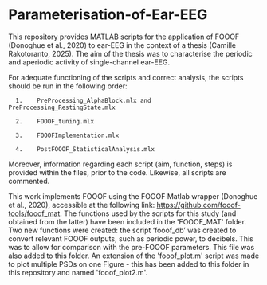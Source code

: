 # Parameterisation-of-Ear-EEG
This repository provides MATLAB scripts for the application of FOOOF (Donoghue et al., 2020) to ear-EEG in the context of a thesis (Camille Rakotoranto, 2025). The aim of the thesis was to characterise the periodic and aperiodic activity of single-channel ear-EEG.

For adequate functioning of the scripts and correct analysis, the scripts should be run in the following order:

      1.	PreProcessing_AlphaBlock.mlx and PreProcessing_RestingState.mlx
      
      2.	FOOOF_tuning.mlx
      
      3.	FOOOFImplementation.mlx
      
      4.	PostFOOOF_StatisticalAnalysis.mlx

Moreover, information regarding each script (aim, function, steps) is provided within the files, prior to the code. Likewise, all scripts are commented.

This work implements FOOOF using the FOOOF Matlab wrapper (Donoghue et al., 2020), accessible at the following link: https://github.com/fooof-tools/fooof_mat. The functions used by the scripts for this study (and obtained from the latter) have been included in the 'FOOOF_MAT' folder. Two new functions were created: the script ‘fooof_db’ was created to convert relevant FOOOF outputs, such as periodic power, to decibels. This was to allow for comparison with the pre-FOOOF parameters. This file was also added to this folder. An extension of the 'fooof_plot.m' script was made to plot multiple PSDs on one Figure - this has been added to this folder in this repository and named 'fooof_plot2.m'.


